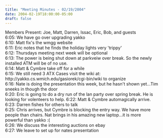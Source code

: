 ```yaml
---
title: "Meeting Minutes - 02/19/2004"
date: 2004-02-19T18:00:00-05:00
draft: false
---
```


<p>
Members Present:  Joe, Matt, Darren, Issac, Eric, Bob, and guests
<br>
6:05:	We have go over upgrading yakko<br>
6:10:	Matt fix's the wmgg website<br>
6:11:	Eric notes that he finds the holiday lights very 'trippy'<br>
6:12:	Thursdays meeting next week will be optional<br>
6:13:	The power is being shut down at parkveiw over break.  So the newly installed ATM will be of no use.<Br>
6:14:	Matt & Cymbre take off for a while<br>
6:15:	We still need 3 ATX Cases visit the wiki at: http://yakko.cs.wmich.edu/gasiorek/cgi-bin/wiki to organize<br>
6:16:	Nate is doing the presentation this week, but he hasn't shown yet...Tim sneeks in though the door<br>
6:20:	Eric is going to do a dry run of the lan party over spring break.  He is looking for volenteers to help.
6:22:	Matt & Cymbre automagically arrive.<br>
6:23:	Darren fishes for others to talk<br>
6:25:	Chris arrives, but Cymbre is blocking the entry way.  We have more people than chairs.  Nat brings in his amazing new laptop...it is more powerful than yakko :( <br>
6:26:	We discuss the interesting auctions on ebay<br>
6:27:	We leave to set up for nates presentation<br>
</p>
